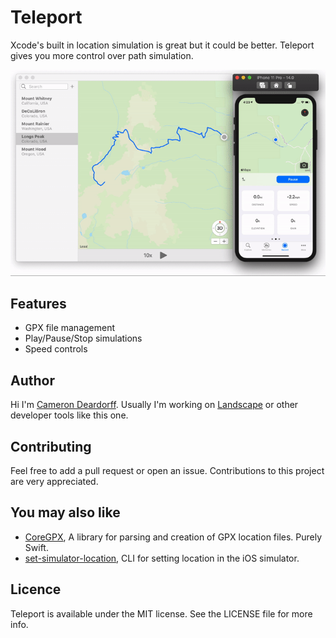 # Teleport

Xcode's built in location simulation is great but it could be better. Teleport gives you more control over path simulation.

![Teleport](./teleport.gif)

## Features
- GPX file management
- Play/Pause/Stop simulations
- Speed controls

## Author
Hi I'm [Cameron Deardorff](https://twitter.com/camdeardorff). Usually I'm working on [Landscape](https://getlandscape.app) or other developer tools like this one.

## Contributing
Feel free to add a pull request or open an issue. Contributions to this project are very appreciated. 

## You may also like
- [CoreGPX](https://github.com/vincentneo/CoreGPX), A library for parsing and creation of GPX location files. Purely Swift.
- [set-simulator-location](https://github.com/lyft/set-simulator-location), CLI for setting location in the iOS simulator.

## Licence
Teleport is available under the MIT license. See the LICENSE file for more info.